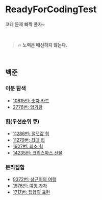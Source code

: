 # ReadyForCodingTest
코테 문제 빠짝 풀자~

<br>

> 🔥 **노력은 배신하지 않는다.**

<br>

<!--
    1. 문제를 풀고
    2. 푼 내용을 난이도 별로 분류하여 commit -> push
    3. 리드미에는 알고리즘별로 분류하여 작성하기
    
    링크: https://github.com/JinUng41/ReadyForCodingTest/
    하이퍼링크 만들 때: [제목](링크)
-->

## 백준

### 이분 탐색
- [10815번: 숫자 카드](https://github.com/JinUng41/ReadyForCodingTest/blob/main/baekjoon/silver/5/%EC%88%AB%EC%9E%90%20%EC%B9%B4%EB%93%9C.md)   
- [2776번: 암기왕](https://github.com/JinUng41/ReadyForCodingTest/blob/main/baekjoon/silver/4/%EC%95%94%EA%B8%B0%EC%99%95.md)   

### 힙(우선순위 큐)

- [11286번: 절댓값 힙](https://github.com/JinUng41/ReadyForCodingTest/blob/main/baekjoon/silver/1/%EC%A0%88%EB%8C%93%EA%B0%92%20%ED%9E%99.md)   
- [11279번: 최대 힙](https://github.com/JinUng41/ReadyForCodingTest/blob/main/baekjoon/silver/2/%EC%B5%9C%EB%8C%80%20%ED%9E%99.md)   
- [1927번: 최소 힙](https://github.com/JinUng41/ReadyForCodingTest/blob/main/baekjoon/silver/2/%EC%B5%9C%EC%86%8C%20%ED%9E%99.md)   
- [14235번: 크리스마스 선물](https://github.com/JinUng41/ReadyForCodingTest/blob/main/baekjoon/silver/3/%ED%81%AC%EB%A6%AC%EC%8A%A4%EB%A7%88%EC%8A%A4%20%EC%84%A0%EB%AC%BC.md)   

### 분리집합

- [9372번: 상근이의 여행](https://github.com/JinUng41/ReadyForCodingTest/blob/main/baekjoon/silver/4/%EC%83%81%EA%B7%BC%EC%9D%B4%EC%9D%98%20%EC%97%AC%ED%96%89.md)   
- [1976번: 여행 가자](https://github.com/JinUng41/ReadyForCodingTest/blob/main/baekjoon/gold/4/%EC%97%AC%ED%96%89%20%EA%B0%80%EC%9E%90.md)   
- [1717번: 집합의 표현](https://github.com/JinUng41/ReadyForCodingTest/blob/main/baekjoon/gold/5/%EC%A7%91%ED%95%A9%EC%9D%98%20%ED%91%9C%ED%98%84.md)   
